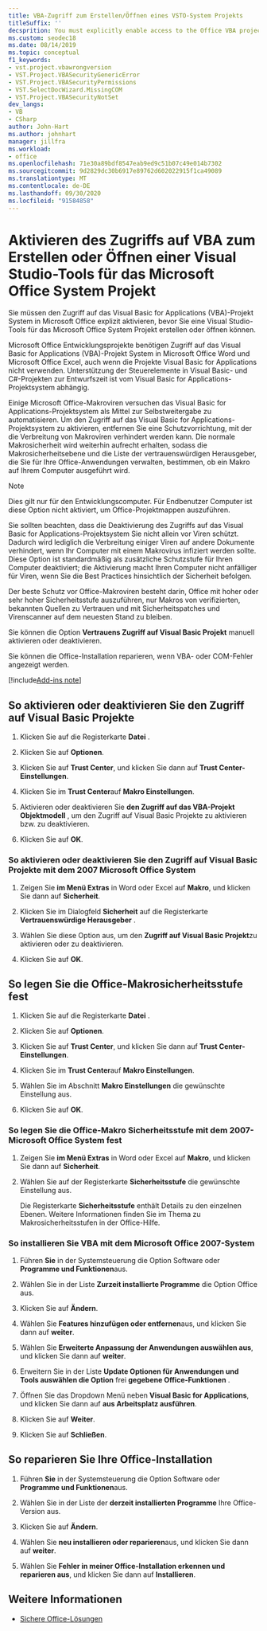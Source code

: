 ```yaml
---
title: VBA-Zugriff zum Erstellen/Öffnen eines VSTO-System Projekts
titleSuffix: ''
decsprition: You must explicitly enable access to the Office VBA project system before you can create or open a Visual Studio Tools for Office system project
ms.custom: seodec18
ms.date: 08/14/2019
ms.topic: conceptual
f1_keywords:
- vst.project.vbawrongversion
- VST.Project.VBASecurityGenericError
- VST.Project.VBASecurityPermissions
- VST.SelectDocWizard.MissingCOM
- VST.Project.VBASecurityNotSet
dev_langs:
- VB
- CSharp
author: John-Hart
ms.author: johnhart
manager: jillfra
ms.workload:
- office
ms.openlocfilehash: 71e30a89bdf8547eab9ed9c51b07c49e014b7302
ms.sourcegitcommit: 9d2829dc30b6917e89762d602022915f1ca49089
ms.translationtype: MT
ms.contentlocale: de-DE
ms.lasthandoff: 09/30/2020
ms.locfileid: "91584858"
---
```

# <a name="enable-access-to-vba-to-create-or-open-a-visual-studio-tools-for-the-microsoft-office-system-project"></a>Aktivieren des Zugriffs auf VBA zum Erstellen oder Öffnen einer Visual Studio-Tools für das Microsoft Office System Projekt

Sie müssen den Zugriff auf das Visual Basic for Applications (VBA)-Projekt System in Microsoft Office explizit aktivieren, bevor Sie eine Visual Studio-Tools für das Microsoft Office System Projekt erstellen oder öffnen können.

 Microsoft Office Entwicklungsprojekte benötigen Zugriff auf das Visual Basic for Applications (VBA)-Projekt System in Microsoft Office Word und Microsoft Office Excel, auch wenn die Projekte Visual Basic for Applications nicht verwenden. Unterstützung der Steuerelemente in Visual Basic- und C#-Projekten zur Entwurfszeit ist vom Visual Basic for Applications-Projektsystem abhängig.

 Einige Microsoft Office-Makroviren versuchen das Visual Basic for Applications-Projektsystem als Mittel zur Selbstweitergabe zu automatisieren. Um den Zugriff auf das Visual Basic for Applications-Projektsystem zu aktivieren, entfernen Sie eine Schutzvorrichtung, mit der die Verbreitung von Makroviren verhindert werden kann. Die normale Makrosicherheit wird weiterhin aufrecht erhalten, sodass die Makrosicherheitsebene und die Liste der vertrauenswürdigen Herausgeber, die Sie für Ihre Office-Anwendungen verwalten, bestimmen, ob ein Makro auf Ihrem Computer ausgeführt wird.

> [!NOTE]
> Dies gilt nur für den Entwicklungscomputer. Für Endbenutzer Computer ist diese Option nicht aktiviert, um Office-Projektmappen auszuführen.

 Sie sollten beachten, dass die Deaktivierung des Zugriffs auf das Visual Basic for Applications-Projektsystem Sie nicht allein vor Viren schützt. Dadurch wird lediglich die Verbreitung einiger Viren auf andere Dokumente verhindert, wenn Ihr Computer mit einem Makrovirus infiziert werden sollte. Diese Option ist standardmäßig als zusätzliche Schutzstufe für Ihren Computer deaktiviert; die Aktivierung macht Ihren Computer nicht anfälliger für Viren, wenn Sie die Best Practices hinsichtlich der Sicherheit befolgen.

 Der beste Schutz vor Office-Makroviren besteht darin, Office mit hoher oder sehr hoher Sicherheitsstufe auszuführen, nur Makros von verifizierten, bekannten Quellen zu Vertrauen und mit Sicherheitspatches und Virenscanner auf dem neuesten Stand zu bleiben.

 Sie können die Option **Vertrauens Zugriff auf Visual Basic Projekt** manuell aktivieren oder deaktivieren.

 Sie können die Office-Installation reparieren, wenn VBA- oder COM-Fehler angezeigt werden.

[!include[Add-ins note](includes/addinsnote.md)]

## <a name="to-enable-or-disable-access-to-visual-basic-projects"></a>So aktivieren oder deaktivieren Sie den Zugriff auf Visual Basic Projekte

1. Klicken Sie auf die Registerkarte **Datei** .

2. Klicken Sie auf **Optionen**.

3. Klicken Sie auf **Trust Center**, und klicken Sie dann auf **Trust Center-Einstellungen**.

4. Klicken Sie im **Trust Center**auf **Makro Einstellungen**.

5. Aktivieren oder deaktivieren Sie **den Zugriff auf das VBA-Projekt Objektmodell** , um den Zugriff auf Visual Basic Projekte zu aktivieren bzw. zu deaktivieren.

6. Klicken Sie auf **OK**.

### <a name="to-enable-or-disable-access-to-visual-basic-projects-with-the-2007-microsoft-office-system"></a>So aktivieren oder deaktivieren Sie den Zugriff auf Visual Basic Projekte mit dem 2007 Microsoft Office System

1. Zeigen Sie **im Menü Extras** in Word oder Excel auf **Makro**, und klicken Sie dann auf **Sicherheit**.

2. Klicken Sie im Dialogfeld **Sicherheit** auf die Registerkarte **Vertrauenswürdige Herausgeber** .

3. Wählen Sie diese Option aus, um den **Zugriff auf Visual Basic Projekt**zu aktivieren oder zu deaktivieren.

4. Klicken Sie auf **OK**.

## <a name="to-set-your-office-macro-security-level"></a>So legen Sie die Office-Makrosicherheitsstufe fest

1. Klicken Sie auf die Registerkarte **Datei** .

2. Klicken Sie auf **Optionen**.

3. Klicken Sie auf **Trust Center**, und klicken Sie dann auf **Trust Center-Einstellungen**.

4. Klicken Sie im **Trust Center**auf **Makro Einstellungen**.

5. Wählen Sie im Abschnitt **Makro Einstellungen** die gewünschte Einstellung aus.

6. Klicken Sie auf **OK**.

### <a name="to-set-your-office-macro-security-level-with-the-2007-microsoft-office-system"></a>So legen Sie die Office-Makro Sicherheitsstufe mit dem 2007-Microsoft Office System fest

1. Zeigen Sie **im Menü Extras** in Word oder Excel auf **Makro**, und klicken Sie dann auf **Sicherheit**.

2. Wählen Sie auf der Registerkarte **Sicherheitsstufe** die gewünschte Einstellung aus.

    Die Registerkarte **Sicherheitsstufe** enthält Details zu den einzelnen Ebenen. Weitere Informationen finden Sie im Thema zu Makrosicherheitsstufen in der Office-Hilfe.

### <a name="to-install-vba-with-the-2007-microsoft-office-system"></a>So installieren Sie VBA mit dem Microsoft Office 2007-System

1. Führen **Sie** in der Systemsteuerung die Option Software oder **Programme und Funktionen**aus.

2. Wählen Sie in der Liste **Zurzeit installierte Programme** die Option Office aus.

3. Klicken Sie auf **Ändern**.

4. Wählen Sie **Features hinzufügen oder entfernen**aus, und klicken Sie dann auf **weiter**.

5. Wählen Sie **Erweiterte Anpassung der Anwendungen auswählen aus**, und klicken Sie dann auf **weiter**.

6. Erweitern Sie in der Liste **Update Optionen für Anwendungen und Tools auswählen die Option** frei **gegebene Office-Funktionen** .

7. Öffnen Sie das Dropdown Menü neben **Visual Basic for Applications**, und klicken Sie dann auf **aus Arbeitsplatz ausführen**.

8. Klicken Sie auf **Weiter**.

9. Klicken Sie auf **Schließen**.

## <a name="to-repair-your-installation-of-office"></a>So reparieren Sie Ihre Office-Installation

1. Führen **Sie** in der Systemsteuerung die Option Software oder **Programme und Funktionen**aus.

2. Wählen Sie in der Liste der **derzeit installierten Programme** Ihre Office-Version aus.

3. Klicken Sie auf **Ändern**.

4. Wählen Sie **neu installieren oder reparieren**aus, und klicken Sie dann auf **weiter**.

5. Wählen Sie **Fehler in meiner Office-Installation erkennen und reparieren aus**, und klicken Sie dann auf **Installieren**.

## <a name="see-also"></a>Weitere Informationen
- [Sichere Office-Lösungen](../vsto/securing-office-solutions.md)
